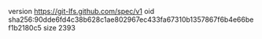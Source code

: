 version https://git-lfs.github.com/spec/v1
oid sha256:90dde6fd4c38b628c1ae802967ec433fa67310b1357867f6b4e66bef1b2180c5
size 2393

